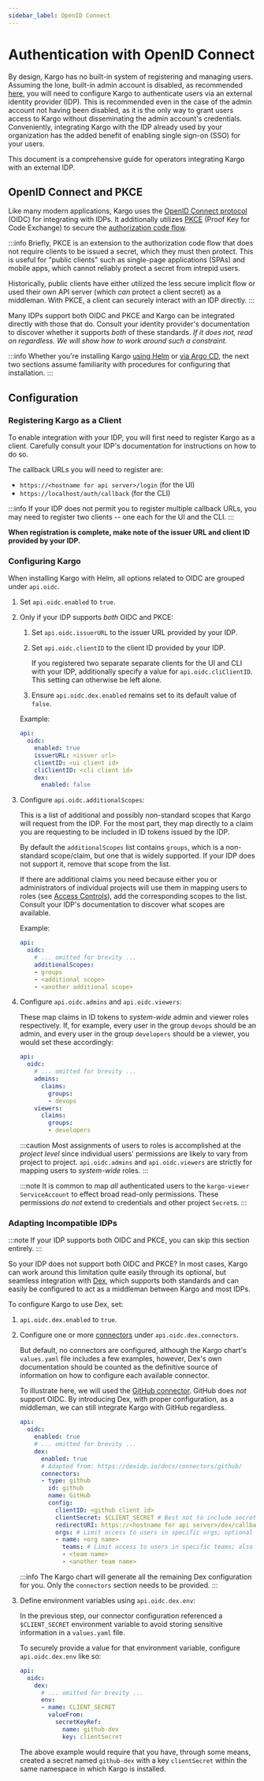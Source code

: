 ```yaml
---
sidebar_label: OpenID Connect
---
```


# Authentication with OpenID Connect

By design, Kargo has no built-in system of registering and managing users.
Assuming the lone, built-in admin account is disabled, as recommended
[here](../10-secure-configuration.md#disabling-the-admin-account), you will need
to configure Kargo to authenticate users via an external identity provider
(IDP). This is recommended even in the case of the admin account not having been
disabled, as it is the only way to grant users access to Kargo without
disseminating the admin account's credentials. Conveniently, integrating Kargo
with the IDP already used by your organization has the added benefit of
enabling single sign-on (SSO) for your users.

This document is a comprehensive guide for operators integrating Kargo with an
external IDP.

## OpenID Connect and PKCE

Like many modern applications, Kargo uses the
[OpenID Connect protocol](https://openid.net/developers/how-connect-works/)
(OIDC) for integrating with IDPs. It additionally utilizes
[PKCE](https://auth0.com/docs/get-started/authentication-and-authorization-flow/authorization-code-flow-with-pkce)
(Proof Key for Code Exchange) to secure the
[authorization code flow](https://auth0.com/docs/get-started/authentication-and-authorization-flow/authorization-code-flow).

:::info
Briefly, PKCE is an extension to the authorization code flow that does not
require clients to be issued a secret, which they must then protect. This is
useful for "public clients" such as single-page applications (SPAs) and mobile
apps, which cannot reliably protect a secret from intrepid users.

Historically, public clients have either utilized the less secure implicit flow
or used their own API server (which _can_ protect a client secret) as a
middleman. With PKCE, a client can securely interact with an IDP directly.
:::

Many IDPs support both OIDC and PKCE and Kargo can be integrated directly with
those that do. Consult your identity provider's documentation to discover
whether it supports _both_ of these standards. _If it does not, read on
regardless. We will show how to work around such a constraint._

:::info
Whether you're installing Kargo
[using Helm](../../20-advanced-installation/10-advanced-with-helm.md) or
[via Argo CD](../../20-advanced-installation/20-advanced-with-argocd.md), the
next two sections assume familiarity with procedures for configuring that
installation.
:::

## Configuration

### Registering Kargo as a Client

To enable integration with your IDP, you will first need to register Kargo as a
client. Carefully consult your IDP's documentation for instructions on how to do
so.

The callback URLs you will need to register are:

- `https://<hostname for api server>/login` (for the UI)
- `https://localhost/auth/callback` (for the CLI)

:::info
If your IDP does not permit you to register multiple callback URLs, you
may need to register two clients -- one each for the UI and the CLI.
:::

__When registration is complete, make note of the issuer URL and client ID
provided by your IDP.__

### Configuring Kargo

When installing Kargo with Helm, all options related to OIDC are grouped under
`api.oidc`.

1. Set `api.oidc.enabled` to `true`.

1. Only if your IDP supports _both_ OIDC and PKCE:

    1. Set `api.oidc.issuerURL` to the issuer URL provided by your IDP.

    1. Set `api.oidc.clientID` to the client ID provided by your IDP.

        If you registered two separate separate clients for the UI and CLI with
        your IDP, additionally specify a value for `api.oidc.cliClientID`. This
        setting can otherwise be left alone.


    1. Ensure `api.oidc.dex.enabled` remains set to its default value of
       `false`.

    Example:

    ```yaml
    api:
      oidc:
        enabled: true
        issuerURL: <issuer url>
        clientID: <ui client id>
        cliClientID: <cli client id>
        dex:
          enabled: false
    ```

1. Configure `api.oidc.additionalScopes`:

    This is a list of additional and possibly non-standard scopes that Kargo
    will request from the IDP. For the most part, they map directly to a claim
    you are requesting to be included in ID tokens issued by the IDP.

    By default the `additionalScopes` list contains `groups`, which is a
    non-standard scope/claim, but one that is widely supported. If your IDP does
    not support it, remove that scope from the list.

    If there are additional claims you need because either you or administrators
    of individual projects will use them in mapping users to roles
    (see [Access Controls](../30-access-controls.md)), add the
    corresponding scopes to the list. Consult your IDP's documentation to
    discover what scopes are available.

    Example:

    ```yaml
    api:
      oidc:
        # ... omitted for brevity ...
        additionalScopes:
        - groups
        - <additional scope>
        - <another additional scope>
    ```

1. Configure `api.oidc.admins` and `api.oidc.viewers`:

   These map claims in ID tokens to _system-wide_ admin and viewer roles
   respectively. If, for example, every user in the group `devops` should be an
   admin, and every user in the group `developers` should be a viewer, you would
   set these accordingly:

    ```yaml
    api:
      oidc:
        # ... omitted for brevity ...
        admins:
          claims:
            groups:
            - devops
        viewers:
          claims:
            groups:
            - developers
    ```

    :::caution
    Most assignments of users to roles is accomplished at the _project level_
    since individual users' permissions are likely to vary from project to
    project. `api.oidc.admins` and `api.oidc.viewers` are strictly for mapping
    users to _system-wide_ roles.
    :::

    :::note
    It is common to map _all_ authenticated users to the `kargo-viewer`
    `ServiceAccount` to effect broad read-only permissions. These permissions
    _do not_ extend to credentials and other project `Secret`s.
    :::

### Adapting Incompatible IDPs

:::note
If your IDP supports both OIDC and PKCE, you can skip this section entirely.
:::

So your IDP does not support both OIDC and PKCE? In most cases, Kargo can work
around this limitation quite easily through its optional, but seamless
integration with [Dex](https://dexidp.io/), which supports both standards and
can easily be configured to act as a middleman between Kargo and most IDPs.

To configure Kargo to use Dex, set:

1. `api.oidc.dex.enabled` to `true`.

1. Configure one or more [connectors](https://dexidp.io/docs/connectors/) under
   `api.oidc.dex.connectors`.

    But default, no connectors are configured, although the Kargo chart's
    `values.yaml` file includes a few examples, however, Dex's own documentation
    should be counted as the definitive source of information on how to
    configure each available connector.

    To illustrate here, we will used the
    [GitHub connector](https://dexidp.io/docs/connectors/github/). GitHub does
    _not_ support OIDC. By introducing Dex, with proper configuration, as a
    middleman, we can still integrate Kargo with GitHub regardless.

    ```yaml
    api:
      oidc:
        enabled: true
        # ... omitted for brevity ...
        dex:
          enabled: true
          # Adapted from: https://dexidp.io/docs/connectors/github/
          connectors:
          - type: github
            id: github
            name: GitHub
            config:
              clientID: <github client id>
              clientSecret: $CLIENT_SECRET # Best not to include secrets in your values.yaml
              redirectURI: https://<hostname for api server>/dex/callback
              orgs: # Limit access to users in specific orgs; optional but recommended
              - name: <org name>
                teams: # Limit access to users in specific teams; also optional
                - <team name>
                - <another team name>
    ```

    :::info
    The Kargo chart will generate all the remaining Dex configuration for you.
    Only the `connectors` section needs to be provided.
    :::

1. Define environment variables using `api.oidc.dex.env`:

    In the previous step, our connector configuration referenced a
    `$CLIENT_SECRET` environment variable to avoid storing sensitive information
    in a `values.yaml` file.

    To securely provide a value for that environment variable, configure
    `api.oidc.dex.env` like so:

    ```yaml
    api:
      oidc:
        dex:
          # ... omitted for brevity ...
          env:
          - name: CLIENT_SECRET
            valueFrom:
              secretKeyRef:
                name: github-dex
                key: clientSecret
    ```

    The above example would require that you have, through some means, created a
    secret named `github-dex` with a key `clientSecret` within the same
    namespace in which Kargo is installed.
